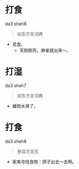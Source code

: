 # 打食
da3 sheh8
> 如东方言词典
- 觅食。
  - 天刚刚亮，麻雀就出来～。

# 打湿
da3 sheh7
> 如东方言词典
- 被雨水淋了。

# 打食
da3 sheh8
> 泰县方言志
- 家禽寻找食物：鸽子出去～去啊。
